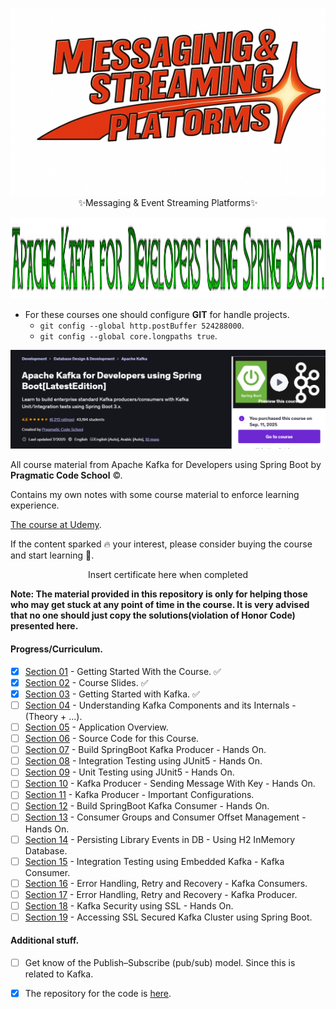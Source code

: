 <p align="center">
    <img id="studying" src="message and streaming platforms.png" style="height: 300px; width: 900px;">
  <text>✨Messaging & Event Streaming Platforms✨</text>
</p>

<p align="center">
   <img src="Apache Kafka for Developers using Spring Boot caption.png" alt="Apache Kafka for Developers using Spring Boot" width="800" height="130"/>
</p>

- For these courses one should configure **GIT** for handle projects.
    - `git config --global http.postBuffer 524288000`.
    - `git config --global core.longpaths true`.

<p align="center">
    <img id="Kafka for Developers using Spring Boot" src="Apache Kafka for Developers using Spring Boot desc.PNG" style=" width: 900px;">
</p>

All course material from Apache Kafka for Developers using Spring Boot
by **Pragmatic Code School** ©. 

Contains my own notes with some course material to enforce learning experience.

<!-- add this comment later 
This repository is made with [![Eclipse](https://img.shields.io/badge/Eclipse-FE7A16.svg?logo=Eclipse&logoColor=white)](#), therefore it will include configuration files which are related to this IDE this approach will be favored for now. ⚙️ -->

[The course at Udemy](https://www.udemy.com/course/apache-kafka-for-developers-using-springboot/). 


If the content sparked :fire: your interest, please consider buying the course and start learning :book:.

<!-- 
Linkedin puts this shit front, when clicking from private mode x(. Need to put this to make jump working every case
?trk=public_profile_see-credential 
-->

<div align="center">
    Insert certificate here when completed
</div>


**Note: The material provided in this repository is only for helping those who may get stuck at any point of time in the course. It is very advised that no one should just copy the solutions(violation of Honor Code) presented here.**

#### Progress/Curriculum.

- [x] [Section 01](https://github.com/developersCradle/kafka-spring-boot/tree/main/Apache%20Kafka%20for%20Developers%20using%20Spring%20Boot/Section%2001#section-01-introduction) - Getting Started With the Course. ✅
- [x] [Section 02](https://github.com/developersCradle/kafka-spring-boot/tree/main/Apache%20Kafka%20for%20Developers%20using%20Spring%20Boot/Section%2002) - Course Slides. ✅
- [x] [Section 03](https://github.com/developersCradle/kafka-spring-boot/blob/main/Apache%20Kafka%20for%20Developers%20using%20Spring%20Boot/Section%2003/README.md#section-03-getting-started-with-kafka) - Getting Started with Kafka. ✅
- [ ] [Section 04](https://github.com/developersCradle/kafka-spring-boot/blob/main/Apache%20Kafka%20for%20Developers%20using%20Spring%20Boot/Section%2004/README.md#section-04-understanding-kafka-components-and-its-internals---theory--) - Understanding Kafka Components and its Internals - (Theory + ...). 
- [ ] [Section 05](#) - Application Overview.
- [ ] [Section 06](#) - Source Code for this Course.
- [ ] [Section 07](#) - Build SpringBoot Kafka Producer - Hands On.
- [ ] [Section 08](#) - Integration Testing using JUnit5 - Hands On.
- [ ] [Section 09](#) - Unit Testing using JUnit5 - Hands On.
- [ ] [Section 10](#) - Kafka Producer - Sending Message With Key - Hands On.
- [ ] [Section 11](#) - Kafka Producer - Important Configurations.
- [ ] [Section 12](#) - Build SpringBoot Kafka Consumer - Hands On.
- [ ] [Section 13](#) - Consumer Groups and Consumer Offset Management - Hands On.
- [ ] [Section 14](#) - Persisting Library Events in DB - Using H2 InMemory Database.
- [ ] [Section 15](#) - Integration Testing using Embedded Kafka - Kafka Consumer.
- [ ] [Section 16](#) - Error Handling, Retry and Recovery - Kafka Consumers.
- [ ] [Section 17](#) - Error Handling, Retry and Recovery - Kafka Producer.
- [ ] [Section 18](#) - Kafka Security using SSL - Hands On.
- [ ] [Section 19](#) - Accessing SSL Secured Kafka Cluster using Spring Boot.

#### Additional stuff.

- [ ] Get know of the Publish–Subscribe (pub/sub) model. Since this is related to Kafka.    

- [x] The repository for the code is [here](https://github.com/dilipsundarraj1/kafka-for-developers-using-spring-boot-v2).
 
